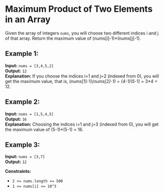 # Maximum Product of Two Elements in an Array

Given the array of integers `nums`, you will choose two different indices i and j of that array. Return the maximum value of (nums[i]-1)*(nums[j]-1).

## Example 1:

**Input:** `nums = [3,4,5,2]`  
**Output:** `12`  
**Explanation:** If you choose the indices i=1 and j=2 (indexed from 0), you will get the maximum value, that is, (nums[1]-1)*(nums[2]-1) = (4-1)*(5-1) = 3*4 = 12.

## Example 2:

**Input:** `nums = [1,5,4,5]`  
**Output:** `16`  
**Explanation:** Choosing the indices i=1 and j=3 (indexed from 0), you will get the maximum value of (5-1)*(5-1) = 16.

## Example 3:

**Input:** `nums = [3,7]`  
**Output:** `12`

**Constraints:**
- `2 <= nums.length <= 500`
- `1 <= nums[i] <= 10^3`
